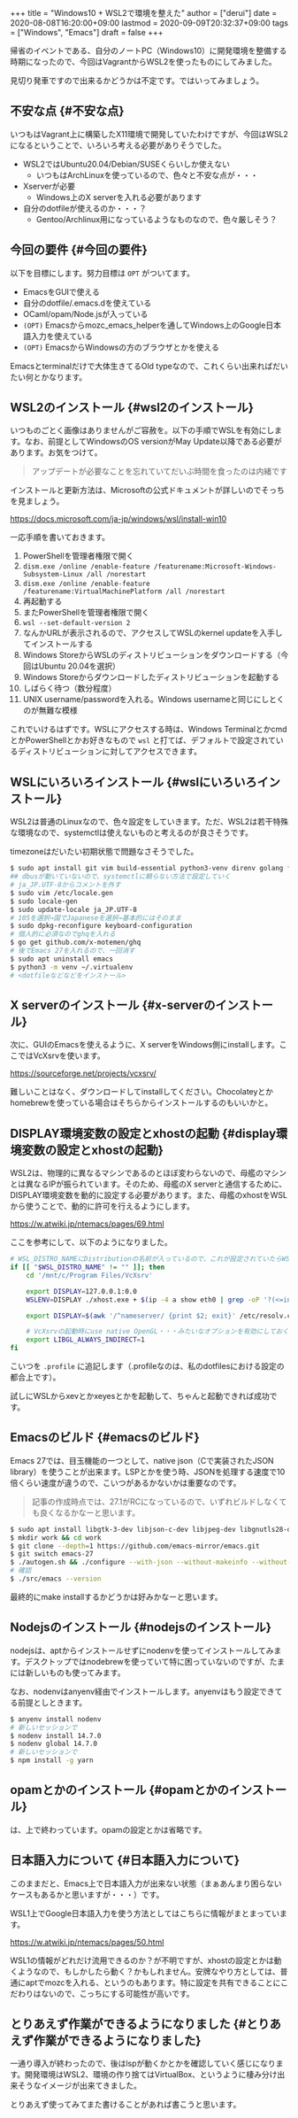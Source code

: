 +++
title = "Windows10 + WSL2で環境を整えた"
author = ["derui"]
date = 2020-08-08T16:20:00+09:00
lastmod = 2020-09-09T20:32:37+09:00
tags = ["Windows", "Emacs"]
draft = false
+++

帰省のイベントである、自分のノートPC（Windows10）に開発環境を整備する時期になったので、今回はVagrantからWSL2を使ったものにしてみました。

見切り発車ですので出来るかどうかは不定です。ではいってみましょう。

<!--more-->


## 不安な点 {#不安な点}

いつもはVagrant上に構築したX11環境で開発していたわけですが、今回はWSL2になるということで、いろいろ考える必要がありそうでした。

-   WSL2ではUbuntu20.04/Debian/SUSEくらいしか使えない
    -   いつもはArchLinuxを使っているので、色々と不安な点が・・・
-   Xserverが必要
    -   Windows上のX serverを入れる必要があります
-   自分のdotfileが使えるのか・・・？
    -   Gentoo/Archlinux用になっているようなものなので、色々厳しそう？


## 今回の要件 {#今回の要件}

以下を目標にします。努力目標は `OPT` がついてます。

-   EmacsをGUIで使える
-   自分のdotfile/.emacs.dを使えている
-   OCaml/opam/Node.jsが入っている
-   `(OPT)` Emacsからmozc\_emacs\_helperを通してWindows上のGoogle日本語入力を使えている
-   `(OPT)` EmacsからWindowsの方のブラウザとかを使える

Emacsとterminalだけで大体生きてるOld typeなので、これくらい出来ればだいたい何とかなります。


## WSL2のインストール {#wsl2のインストール}

いつものごとく画像はありませんがご容赦を。以下の手順でWSLを有効にします。なお、前提としてWindowsのOS versionがMay Update以降である必要があります。お気をつけて。

> アップデートが必要なことを忘れていてだいぶ時間を食ったのは内緒です

インストールと更新方法は、Microsoftの公式ドキュメントが詳しいのでそっちを見ましょう。

<https://docs.microsoft.com/ja-jp/windows/wsl/install-win10>

一応手順を書いておきます。

1.  PowerShellを管理者権限で開く
2.  `dism.exe /online /enable-feature /featurename:Microsoft-Windows-Subsystem-Linux /all /norestart`
3.  `dism.exe /online /enable-feature /featurename:VirtualMachinePlatform /all /norestart`
4.  再起動する
5.  またPowerShellを管理者権限で開く
6.  `wsl --set-default-version 2`
7.  なんかURLが表示されるので、アクセスしてWSLのkernel updateを入手してインストールする
8.  Windows StoreからWSLのディストリビューションをダウンロードする（今回はUbuntu 20.04を選択）
9.  Windows Storeからダウンロードしたディストリビューションを起動する
10. しばらく待つ（数分程度）
11. UNIX username/passwordを入れる。Windows usernameと同じにしとくのが無難な模様

これでいけるはずです。WSLにアクセスする時は、Windows TerminalとかcmdとかPowerShellとかお好きなもので `wsl` と打てば、デフォルトで設定されているディストリビューションに対してアクセスできます。


## WSLにいろいろインストール {#wslにいろいろインストール}

WSL2は普通のLinuxなので、色々設定をしていきます。ただ、WSL2は若干特殊な環境なので、systemctlは使えないものと考えるのが良さそうです。

timezoneはだいたい初期状態で問題なさそうでした。

```sh
$ sudo apt install git vim build-essential python3-venv direnv golang fish fzf emacs x11-xserver-utils x11-xkb-utils opam autoconf
## dbusが動いていないので、systemctlに頼らない方法で設定していく
# ja_JP.UTF-8からコメントを外す
$ sudo vim /etc/locale.gen
$ sudo locale-gen
$ sudo update-locale ja_JP.UTF-8
# 105を選択→国でJapaneseを選択→基本的にはそのまま
$ sudo dpkg-reconfigure keyboard-configuration
# 個人的に必須なのでghqを入れる
$ go get github.com/x-motemen/ghq
# 後でEmacs 27を入れるので、一回消す
$ sudo apt uninstall emacs
$ python3 -m venv ~/.virtualenv
# <dotfileなどなどをインストール>
```


## X serverのインストール {#x-serverのインストール}

次に、GUIのEmacsを使えるように、X serverをWindows側にinstallします。ここではVcXsrvを使います。

<https://sourceforge.net/projects/vcxsrv/>

難しいことはなく、ダウンロードしてinstallしてください。Chocolateyとかhomebrewを使っている場合はそちらからインストールするのもいいかと。


## DISPLAY環境変数の設定とxhostの起動 {#display環境変数の設定とxhostの起動}

WSL2は、物理的に異なるマシンであるのとほぼ変わらないので、母艦のマシンとは異なるIPが振られています。そのため、母艦のX serverと通信するために、DISPLAY環境変数を動的に設定する必要があります。また、母艦のxhostをWSLから使うことで、動的に許可を行えるようにします。

<https://w.atwiki.jp/ntemacs/pages/69.html>

ここを参考にして、以下のようになりました。

```sh
# WSL_DISTRO_NAMEにDistributionの名前が入っているので、これが設定されていたらWSLの内部と判断する
if [[ "$WSL_DISTRO_NAME" != "" ]]; then
    cd '/mnt/c/Program Files/VcXsrv'

    export DISPLAY=127.0.0.1:0.0
    WSLENV=DISPLAY ./xhost.exe + $(ip -4 a show eth0 | grep -oP '?(<=inet\s)\d+(\.\d+){3}')

    export DISPLAY=$(awk '/^nameserver/ {print $2; exit}' /etc/resolv.conf):0.0

    # VcXsrvの起動時にuse native OpenGL・・・みたいなオプションを有効にしておく必要がある
    export LIBGL_ALWAYS_INDIRECT=1
fi
```

こいつを `.profile` に追記します（.profileなのは、私のdotfilesにおける設定の都合上です）。

試しにWSLからxevとかxeyesとかを起動して、ちゃんと起動できれば成功です。


## Emacsのビルド {#emacsのビルド}

Emacs 27では、目玉機能の一つとして、native json（Cで実装されたJSON library）を使うことが出来ます。LSPとかを使う時、JSONを処理する速度で10倍くらい速度が違うので、こいつがあるかないかは重要なのです。

> 記事の作成時点では、27.1がRCになっているので、いずれビルドしなくても良くなるかなーと思います。

```sh
$ sudo apt install libgtk-3-dev libjson-c-dev libjpeg-dev libgnutls28-dev libgif-dev
$ mkdir work && cd work
$ git clone --depth=1 https://github.com/emacs-mirror/emacs.git
$ git switch emacs-27
$ ./autogen.sh && ./configure --with-json --without-makeinfo --without-xpm --without-tiff && make -j6
# 確認
$ ./src/emacs --version
```

最終的にmake installするかどうかは好みかなーと思います。


## Nodejsのインストール {#nodejsのインストール}

nodejsは、aptからインストールせずにnodenvを使ってインストールしてみます。デスクトップではnodebrewを使っていて特に困っていないのですが、たまには新しいものも使ってみます。

なお、nodenvはanyenv経由でインストールします。anyenvはもう設定できてる前提としときます。

```sh
$ anyenv install nodenv
# 新しいセッションで
$ nodenv install 14.7.0
$ nodenv global 14.7.0
# 新しいセッションで
$ npm install -g yarn
```


## opamとかのインストール {#opamとかのインストール}

は、上で終わっています。opamの設定とかは省略です。


## 日本語入力について {#日本語入力について}

このままだと、Emacs上で日本語入力が出来ない状態（まぁあんまり困らないケースもあるかと思いますが・・・）です。

WSL1上でGoogle日本語入力を使う方法としてはこちらに情報がまとまっています。

<https://w.atwiki.jp/ntemacs/pages/50.html>

WSL1の情報がどれだけ流用できるのか？が不明ですが、xhostの設定とかは動くようなので、もしかしたら動く？かもしれません。安牌なやり方としては、普通にaptでmozcを入れる、というのもあります。特に設定を共有できることにこだわりはないので、こっちにする可能性が高いです。


## とりあえず作業ができるようになりました {#とりあえず作業ができるようになりました}

一通り導入が終わったので、後はlspが動くかとかを確認していく感じになります。開発環境はWSL2、環境の作り捨てはVirtualBox、というように棲み分け出来そうなイメージが出来てきました。

とりあえず使ってみてまた書けることがあれば書こうと思います。
